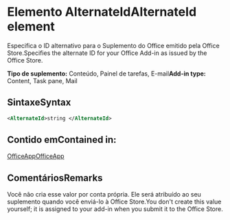 # <a name="alternateid-element"></a><span data-ttu-id="e800b-101">Elemento AlternateId</span><span class="sxs-lookup"><span data-stu-id="e800b-101">AlternateId element</span></span>

<span data-ttu-id="e800b-102">Especifica o ID alternativo para o Suplemento do Office emitido pela Office Store.</span><span class="sxs-lookup"><span data-stu-id="e800b-102">Specifies the alternate ID for your Office Add-in as issued by the Office Store.</span></span>

<span data-ttu-id="e800b-103">**Tipo de suplemento:** Conteúdo, Painel de tarefas, E-mail</span><span class="sxs-lookup"><span data-stu-id="e800b-103">**Add-in type:** Content, Task pane, Mail</span></span>

## <a name="syntax"></a><span data-ttu-id="e800b-104">Sintaxe</span><span class="sxs-lookup"><span data-stu-id="e800b-104">Syntax</span></span>

```XML
<AlternateId>string </AlternateId>
```

## <a name="contained-in"></a><span data-ttu-id="e800b-105">Contido em</span><span class="sxs-lookup"><span data-stu-id="e800b-105">Contained in:</span></span>

[<span data-ttu-id="e800b-106">OfficeApp</span><span class="sxs-lookup"><span data-stu-id="e800b-106">OfficeApp</span></span>](officeapp.md)

## <a name="remarks"></a><span data-ttu-id="e800b-107">Comentários</span><span class="sxs-lookup"><span data-stu-id="e800b-107">Remarks</span></span>

<span data-ttu-id="e800b-108">Você não cria esse valor por conta própria. Ele será atribuído ao seu suplemento quando você enviá-lo à Office Store.</span><span class="sxs-lookup"><span data-stu-id="e800b-108">You don't create this value yourself; it is assigned to your add-in when you submit it to the Office Store.</span></span>

